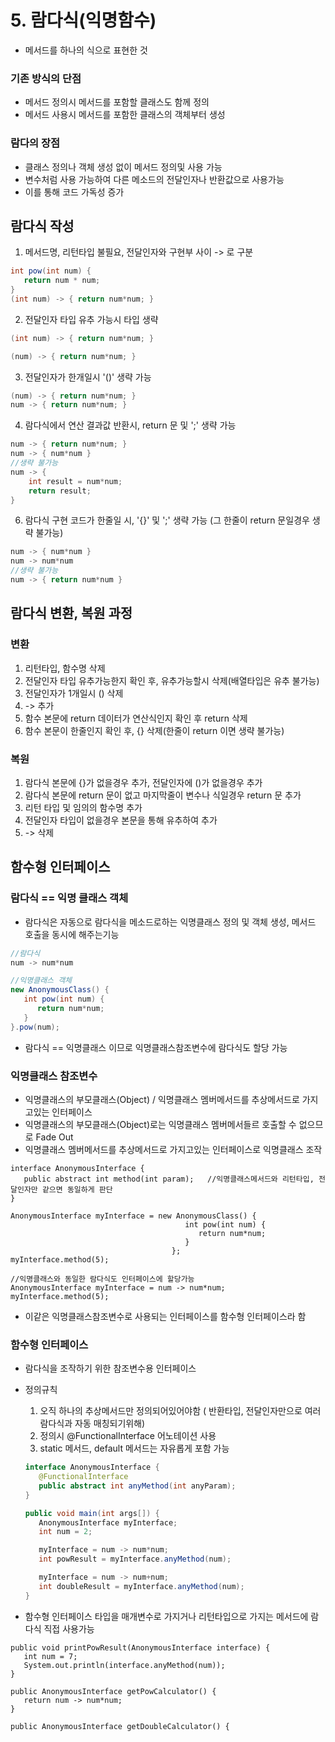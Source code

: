 # 5. 람다식(익명함수)
* 메서드를 하나의 식으로 표현한 것
### 기존 방식의 단점
* 메서드 정의시 메서드를 포함할 클래스도 함께 정의
* 메서드 사용시 메서드를 포함한 클래스의 객체부터 생성
### 람다의 장점
* 클래스 정의나 객체 생성 없이 메서드 정의및 사용 가능
* 변수처럼 사용 가능하여 다른 메소드의 전달인자나 반환값으로 사용가능
* 이를 통해 코드 가독성 증가

## 람다식 작성
1. 메서드명, 리턴타입 불필요, 전달인자와 구현부 사이 -> 로 구분
```java
int pow(int num) {
   return num * num;
}
(int num) -> { return num*num; }
```
2. 전달인자 타입 유추 가능시 타입 생략
```java
(int num) -> { return num*num; }

(num) -> { return num*num; }
```
3. 전달인자가 한개일시 '()' 생략 가능
```java
(num) -> { return num*num; }
num -> { return num*num; }
```
4. 람다식에서 연산 결과값 반환시, return 문 및 ';' 생략 가능
```java
num -> { return num*num; }
num -> { num*num }
//생략 불가능
num -> { 
	int result = num*num;
	return result;
}
```
6. 람다식 구현 코드가 한줄일 시, '{}' 및 ';' 생략 가능 (그 한줄이 return 문일경우 생략 불가능)
```java
num -> { num*num }
num -> num*num
//생략 불가능
num -> { return num*num }
```

## 람다식 변환, 복원 과정
### 변환
1. 리턴타입, 함수명 삭제
2. 전달인자 타입 유추가능한지 확인 후, 유추가능할시 삭제(배열타입은 유추 불가능)
3. 전달인자가 1개일시 () 삭제
4. -> 추가
5. 함수 본문에 return 데이터가 연산식인지 확인 후 return 삭제
6. 함수 본문이 한줄인지 확인 후, {} 삭제(한줄이 return 이면 생략 불가능)

### 복원
1. 람다식 본문에 {}가 없을경우 추가, 전달인자에 ()가 없을경우 추가
2. 람다식 본문에 return 문이 없고 마지막줄이 변수나 식일경우 return 문 추가
3. 리턴 타입 및 임의의 함수명 추가
4. 전달인자 타입이 없을경우 본문을 통해 유추하여 추가
5. -> 삭제

## 함수형 인터페이스
### 람다식 == 익명 클래스 객체
* 람다식은 자동으로 람다식을 메소드로하는 익명클래스 정의 및 객체 생성, 메서드 호출을 동시에 해주는기능
```java
//람다식
num -> num*num

//익명클래스 객체
new AnonymousClass() {
   int pow(int num) {
      return num*num;
   }
}.pow(num);
```
* 람다식 == 익명클래스 이므로 익명클래스참조변수에 람다식도 할당 가능

### 익명클래스 참조변수
* 익명클래스의 부모클래스(Object) / 익명클래스 멤버메서드를 추상메서드로 가지고있는 인터페이스
* 익명클래스의 부모클래스(Object)로는 익명클래스 멤버메서들르 호출할 수 없으므로 Fade Out
* 익명클래스 멤버메서드를 추상메서드로 가지고있는 인터페이스로 익명클래스 조작
```
interface AnonymousInterface {
   public abstract int method(int param);	//익명클래스메서드와 리턴타입, 전달인자만 같으면 동일하게 판단
}

AnonymousInterface myInterface = new AnonymousClass() {
									   int pow(int num) {
									      return num*num;
									   }
									};
myInterface.method(5);

//익명클래스와 동일한 람다식도 인터페이스에 할당가능
AnonymousInterface myInterface = num -> num*num;
myInterface.method(5);
```
* 이같은 익명클래스참조변수로 사용되는 인터페이스를 함수형 인터페이스라 함

### 함수형 인터페이스
* 람다식을 조작하기 위한 참조변수용 인터페이스
* 정의규칙
   1. 오직 하나의 추상메서드만 정의되어있어야함 ( 반환타입, 전달인자만으로 여러람다식과 자동 매칭되기위해)
   2. 정의시 @FunctionalInterface 어노테이션 사용
   3. static 메서드, default 메서드는 자유롭게 포함 가능
   ```java
   interface AnonymousInterface {
      @FunctionalInterface
      public abstract int anyMethod(int anyParam);	
   }

   public void main(int args[]) {
      AnonymousInterface myInterface;
      int num = 2;
   
      myInterface = num -> num*num;
      int powResult = myInterface.anyMethod(num);

      myInterface = num -> num+num;
      int doubleResult = myInterface.anyMethod(num);
   }
   ```

* 함수형 인터페이스 타입을 매개변수로 가지거나 리턴타입으로 가지는 메서드에 람다식 직접 사용가능
```
public void printPowResult(AnonymousInterface interface) {
   int num = 7;
   System.out.println(interface.anyMethod(num));
}

public AnonymousInterface getPowCalculator() {
   return num -> num*num;
}

public AnonymousInterface getDoubleCalculator() {
```
<!--stackedit_data:
eyJoaXN0b3J5IjpbODgxODU1MDAzLDEwNTUzODgwMDYsLTEzMj
Q5NDQ3OTUsMjgwODMyODQ4LC0xOTk3NzgxMTY2XX0=
-->